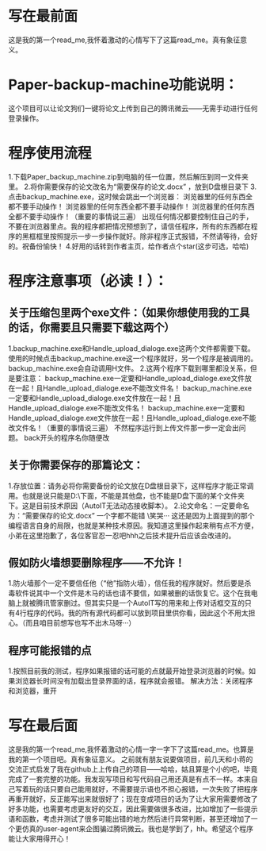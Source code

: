 # 写在最前面
这是我的第一个read_me,我怀着激动的心情写下了这篇read_me。真有象征意义。
# Paper-backup-machine功能说明：
这个项目可以让论文狗们一键将论文上传到自己的腾讯微云——无需手动进行任何登录操作。
# 程序使用流程
1.下载Paper_backup_machine.zip到电脑的任一位置，然后解压到同一文件夹里。
2.将你需要保存的论文改名为“需要保存的论文.docx” ，放到D盘根目录下
3.点击backup_machine.exe，这时候会跳出一个浏览器：
  浏览器里的任何东西全都不要手动操作！
  浏览器里的任何东西全都不要手动操作！
  浏览器里的任何东西全都不要手动操作！（重要的事情说三遍）
  出现任何情况都要控制住自己的手，不要在浏览器里点。我的程序都把情况预想到了，请信任程序，所有的东西都在程序的黑框框里按照提示一步一步操作就好。除非程序正式报错，不然请等待，会好的。祝备份愉快！
4.好用的话转到作者主页，给作者点个star(这步可选，哈哈)

# 程序注意事项（必读！）：
## 关于压缩包里两个exe文件：（如果你想使用我的工具的话，你需要且只需要下载这两个）
1.backup_machine.exe和Handle_upload_dialoge.exe这两个文件都需要下载。使用的时候点击backup_machine.exe这一个程序就好，另一个程序是被调用的。backup_machine.exe会自动调用H文件。
2.这两个程序下载到哪里都没关系，但是要注意：
    backup_machine.exe一定要和Handle_upload_dialoge.exe文件放在一起！且Handle_upload_dialoge.exe不能改文件名！
    backup_machine.exe一定要和Handle_upload_dialoge.exe文件放在一起！且Handle_upload_dialoge.exe不能改文件名！
    backup_machine.exe一定要和Handle_upload_dialoge.exe文件放在一起！且Handle_upload_dialoge.exe不能改文件名！（重要的事情说三遍）
  不然程序运行到上传文件那一步一定会出问题。
  back开头的程序名你随便改
## 关于你需要保存的那篇论文：
1.存放位置：请务必将你需要备份的论文放在D盘根目录下，这样程序才能正常调用。也就是说只能是D:\下面，不能是其他盘，也不能是D盘下面的某个文件夹下。这是目前技术原因（AutoIT无法动态接收脚本）。
2.论文命名：一定要命名为：“需要保存的论文.docx”  一个字都不能错 \笑哭···
  这还是因为上面提到的那个编程语言自身的局限，也就是某种技术原因。我知道这里操作起来稍有点不方便，小弟在这里抱歉了，各位客官忍一忍吧hhh之后技术提升后应该会改进的。
## 假如防火墙想要删除程序——不允许！
1.防火墙那个一定不要信任他（“他”指防火墙），信任我的程序就好。然后要是杀毒软件说其中一个文件是木马的话也请不要信，如果被删的话恢复它。这个在我电脑上就被腾讯管家删过。但其实只是一个AutoIT写的用来和上传对话框交互的只有4行程序的代码。我的所有源代码都可以放到项目里供你看，因此这个不用太担心。（而且咱目前想写也写不出木马呀···）
## 程序可能报错的点
1.按照目前我的测试，程序如果报错的话可能的点就最开始登录浏览器的时候。如果浏览器长时间没有加载出登录界面的话，程序就会报错。
解决方法：关闭程序和浏览器，重开
  
# 写在最后面
这是我的第一个read_me,我怀着激动的心情一字一字下了这篇read_me。也算是我的第一个项目吧。真有象征意义。
之前就有朋友说要做项目，前几天和小蒋的交流正式启发了我在github上上传自己的项目——哈哈，姑且算是个小的吧，毕竟完成了一套完整的功能。我发现写项目和写代码自己用还真是有点不一样。本来自己写着玩的话只要自己能用就好，不需要提示语也不担心报错，一次失败了把程序再重开就好，反正能写出来就很好了；现在变成项目的话为了让大家用需要修改了好多功能，也需要考虑更友好的交互，因此需要做很多改进，比如增加了一些提示语和函数，考虑并测试了很多可能出错的地方然后进行异常判断，甚至还增加了一个更仿真的user-agent来企图骗过腾讯微云。我也是学到了，hh。希望这个程序能让大家用得开心！
